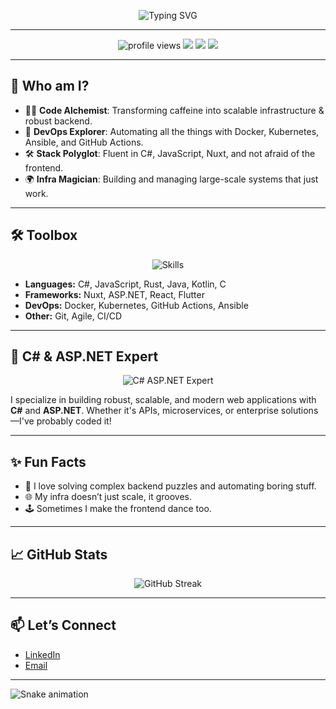 <!-- Banner animation: Use an SVG or GIF here, e.g. a DevOps pipeline, code flowing, or a terminal animation. You can generate a custom SVG with tools like https://svgartista.net/ or use shields.io for dynamic badges. -->

<p align="center">
  <img src="https://readme-typing-svg.demolab.com?font=Fira+Code&duration=3000&pause=1000&color=36BCF7&center=true&vCenter=true&width=600&lines=Hi%2C+I'm+Valentin!;DevOps+%7C+Backend+Frontend;Making+Infra+Dance+with+Code+%F0%9F%9A%80" alt="Typing SVG">
</p>

---

<!-- Animated/interactive badges for visitor count, GitHub stats, etc. -->
<p align="center">
  <img src="https://komarev.com/ghpvc/?username=ValentinLopez&style=flat-square&color=36BCF7" alt="profile views"/>
  <img src="https://img.shields.io/badge/DevOps-%F0%9F%9A%80-blue?style=flat-square"/>
  <img src="https://img.shields.io/badge/Backend-%E2%9C%94%EF%B8%8F-success?style=flat-square"/>
  <img src="https://img.shields.io/badge/Frontend-%E2%9C%A8-informational?style=flat-square"/>
</p>

---

## 👾 Who am I?

- 🧑‍💻 **Code Alchemist**: Transforming caffeine into scalable infrastructure & robust backend.
- 🚀 **DevOps Explorer**: Automating all the things with Docker, Kubernetes, Ansible, and GitHub Actions.
- 🛠️ **Stack Polyglot**: Fluent in C#, JavaScript, Nuxt, and not afraid of the frontend.
- 🌍 **Infra Magician**: Building and managing large-scale systems that just work.

---

## 🛠️ Toolbox

<p align="center">
  <img src="https://skillicons.dev/icons?i=dotnet,docker,ansible,nuxtjs,githubactions,js,html,css,react,git" alt="Skills" />
</p>

- **Languages:** C#, JavaScript, Rust, Java, Kotlin, C
- **Frameworks:** Nuxt, ASP.NET, React, Flutter
- **DevOps:** Docker, Kubernetes, GitHub Actions, Ansible
- **Other:** Git, Agile, CI/CD

---

## 💎 C# & ASP.NET Expert

<p align="center">
  <img src="https://img.shields.io/badge/C%23%20%26%20ASP.NET-Expert-blueviolet?style=for-the-badge&logo=dotnet&logoColor=white" alt="C# ASP.NET Expert"/>
</p>

I specialize in building robust, scalable, and modern web applications with <b>C#</b> and <b>ASP.NET</b>. Whether it's APIs, microservices, or enterprise solutions—I've probably coded it!


---

## ✨ Fun Facts

- 🧩 I love solving complex backend puzzles and automating boring stuff.
- 🌐 My infra doesn’t just scale, it grooves.
- 🕹️ Sometimes I make the frontend dance too.

---

## 📈 GitHub Stats

<p align="center">
  <img src="https://github-readme-streak-stats.herokuapp.com/?user=ValentinLopez&theme=tokyonight" alt="GitHub Streak" />
</p>

---

## 📫 Let’s Connect

- <a href="https://be.linkedin.com/in/valentin-lopez-lopez-93333b236" target="_blank">LinkedIn</a>
- <a href="mailto:valentin.lopez1109@gmail.com">Email</a>

---

<!-- Snake animation for contribution grid -->
![Snake animation](https://github.com/ValentinLopez/ValentinLopez/blob/output/github-contribution-grid-snake.svg)

